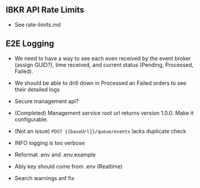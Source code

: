 ## IBKR API Rate Limits
- See rate-limits.md

## E2E Logging
- We need to have a way to see each even received by the event broker (assign GUID?), time received, and current status (Pending, Processed, Failed). 
- We should be able to drill down in Processed an Failed orders to see their detailed logs



- Secure management api?

- (Completed) Management service root url returns version 1.0.0. Make it configurable. 
- (Not an issue) `POST {{baseUrl}}/queue/events` lacks duplicate check
- INFO logging is too verbose
- Reformat .env and .env.example
- Ably key should come from .env (Realtime)
- Search warnings anf fix

